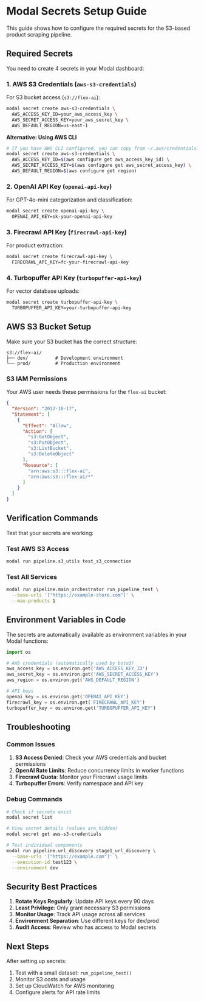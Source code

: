 # Modal Secrets Setup Guide

This guide shows how to configure the required secrets for the S3-based product scraping pipeline.

## Required Secrets

You need to create 4 secrets in your Modal dashboard:

### 1. AWS S3 Credentials (`aws-s3-credentials`)

For S3 bucket access (`s3://flex-ai`):

```bash
modal secret create aws-s3-credentials \
  AWS_ACCESS_KEY_ID=your_aws_access_key \
  AWS_SECRET_ACCESS_KEY=your_aws_secret_key \
  AWS_DEFAULT_REGION=us-east-1
```

**Alternative: Using AWS CLI**
```bash
# If you have AWS CLI configured, you can copy from ~/.aws/credentials:
modal secret create aws-s3-credentials \
  AWS_ACCESS_KEY_ID=$(aws configure get aws_access_key_id) \
  AWS_SECRET_ACCESS_KEY=$(aws configure get aws_secret_access_key) \
  AWS_DEFAULT_REGION=$(aws configure get region)
```

### 2. OpenAI API Key (`openai-api-key`)

For GPT-4o-mini categorization and classification:

```bash
modal secret create openai-api-key \
  OPENAI_API_KEY=sk-your-openai-api-key
```

### 3. Firecrawl API Key (`firecrawl-api-key`)

For product extraction:

```bash
modal secret create firecrawl-api-key \
  FIRECRAWL_API_KEY=fc-your-firecrawl-api-key
```

### 4. Turbopuffer API Key (`turbopuffer-api-key`)

For vector database uploads:

```bash
modal secret create turbopuffer-api-key \
  TURBOPUFFER_API_KEY=your-turbopuffer-api-key
```

## AWS S3 Bucket Setup

Make sure your S3 bucket has the correct structure:

```
s3://flex-ai/
├── dev/          # Development environment
└── prod/         # Production environment
```

### S3 IAM Permissions

Your AWS user needs these permissions for the `flex-ai` bucket:

```json
{
  "Version": "2012-10-17",
  "Statement": [
    {
      "Effect": "Allow",
      "Action": [
        "s3:GetObject",
        "s3:PutObject",
        "s3:ListBucket",
        "s3:DeleteObject"
      ],
      "Resource": [
        "arn:aws:s3:::flex-ai",
        "arn:aws:s3:::flex-ai/*"
      ]
    }
  ]
}
```

## Verification Commands

Test that your secrets are working:

### Test AWS S3 Access
```bash
modal run pipeline.s3_utils test_s3_connection
```

### Test All Services
```bash
modal run pipeline.main_orchestrator run_pipeline_test \
  --base-urls '["https://example-store.com"]' \
  --max-products 1
```

## Environment Variables in Code

The secrets are automatically available as environment variables in your Modal functions:

```python
import os

# AWS credentials (automatically used by boto3)
aws_access_key = os.environ.get('AWS_ACCESS_KEY_ID')
aws_secret_key = os.environ.get('AWS_SECRET_ACCESS_KEY')
aws_region = os.environ.get('AWS_DEFAULT_REGION')

# API keys
openai_key = os.environ.get('OPENAI_API_KEY')
firecrawl_key = os.environ.get('FIRECRAWL_API_KEY')
turbopuffer_key = os.environ.get('TURBOPUFFER_API_KEY')
```

## Troubleshooting

### Common Issues

1. **S3 Access Denied**: Check your AWS credentials and bucket permissions
2. **OpenAI Rate Limits**: Reduce concurrency limits in worker functions
3. **Firecrawl Quota**: Monitor your Firecrawl usage limits
4. **Turbopuffer Errors**: Verify namespace and API key

### Debug Commands

```bash
# Check if secrets exist
modal secret list

# View secret details (values are hidden)
modal secret get aws-s3-credentials

# Test individual components
modal run pipeline.url_discovery stage1_url_discovery \
  --base-urls '["https://example.com"]' \
  --execution-id test123 \
  --environment dev
```

## Security Best Practices

1. **Rotate Keys Regularly**: Update API keys every 90 days
2. **Least Privilege**: Only grant necessary S3 permissions
3. **Monitor Usage**: Track API usage across all services
4. **Environment Separation**: Use different keys for dev/prod
5. **Audit Access**: Review who has access to Modal secrets

## Next Steps

After setting up secrets:

1. Test with a small dataset: `run_pipeline_test()`
2. Monitor S3 costs and usage
3. Set up CloudWatch for AWS monitoring
4. Configure alerts for API rate limits